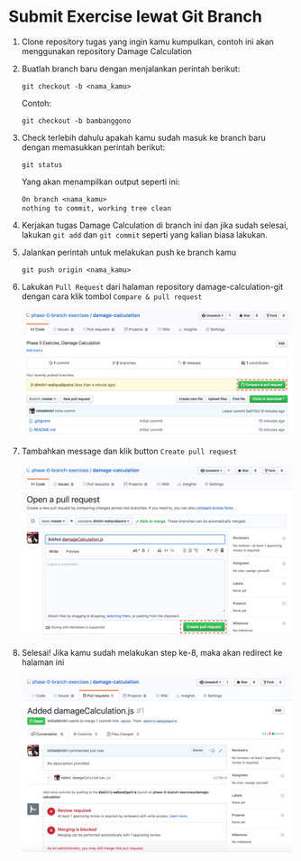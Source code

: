 # Submit Exercise lewat Git Branch

1. Clone repository tugas yang ingin kamu kumpulkan, contoh ini akan menggunakan repository Damage Calculation

2. Buatlah branch baru dengan menjalankan perintah berikut:
   ```
   git checkout -b <nama_kamu>
   ```
   Contoh:
   ```
   git checkout -b bambanggono
   ```
3. Check terlebih dahulu apakah kamu sudah masuk ke branch baru dengan memasukkan perintah berikut:
   ```
   git status
   ```
   Yang akan menampilkan output seperti ini:
   ```
   On branch <nama_kamu>
   nothing to commit, working tree clean
   ```
4. Kerjakan tugas Damage Calculation di branch ini dan jika sudah selesai, lakukan `git add` dan `git commit` seperti yang kalian biasa lakukan.

5. Jalankan perintah untuk melakukan push ke branch kamu
   ```
   git push origin <nama_kamu>
   ```

6. Lakukan `Pull Request` dari halaman repository damage-calculation-git dengan cara klik tombol `Compare & pull request`

   ![Pull Request](assets/compare-and-pull-request.png "Pull Request")

6. Tambahkan message dan klik button `Create pull request`

   ![Create Pull Request](assets/create-pull-request.png "Create Pull Request")

7. Selesai! Jika kamu sudah melakukan step ke-8, maka akan redirect ke halaman ini

   ![Done](assets/successfully-pull-request.png "Done")
